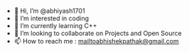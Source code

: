 - 👋 Hi, I’m @abhiyash1701
- 👀 I’m interested in coding
- 🌱 I’m currently learning C++
- 💞️ I’m looking to collaborate on Projects and Open Source
- 📫 How to reach me : mailtoabhishekpathak@gmail.com
